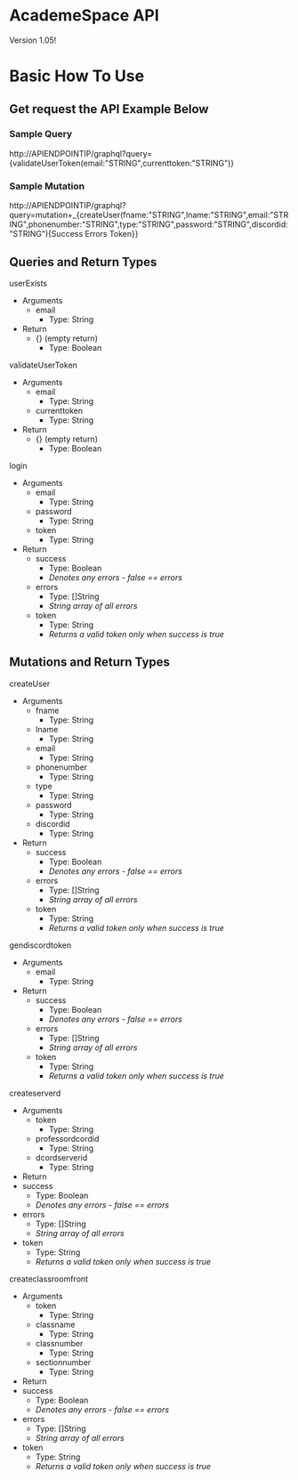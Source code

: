 # AcademeSpace API

Version 1.05!

# Basic How To Use 
## Get request the API Example Below

### Sample Query
http://APIENDPOINTIP/graphql?query={validateUserToken(email:"STRING",currenttoken:"STRING")}

### Sample Mutation 
http://APIENDPOINTIP/graphql?query=mutation+_{createUser(fname:"STRING",lname:"STRING",email:"STRING",phonenumber:"STRING",type:"STRING",password:"STRING",discordid:"STRING"){Success Errors Token}}

## Queries and Return Types

userExists 
 - Arguments 
   - email
     - Type: String
 - Return
   - {} (empty return)
     - Type: Boolean

validateUserToken
 - Arguments
   - email
     - Type: String
   - currenttoken
     - Type: String
 - Return
   - {} (empty return)
     - Type: Boolean
  
login
 - Arguments
   - email
     - Type: String
   - password
     - Type: String
   - token
     - Type: String
 - Return
   - success
     - Type: Boolean
     - *Denotes any errors - false == errors*
   - errors
     - Type: []String
     - *String array of all errors*
   - token
     - Type: String
     - *Returns a valid token only when success is true*

## Mutations and Return Types

createUser
 - Arguments
   - fname
     - Type: String
   - lname
     - Type: String
   - email
     - Type: String
   - phonenumber
     - Type: String
   - type
     - Type: String 
   - password
     - Type: String
   - discordid
     - Type: String
 - Return
   - success
     - Type: Boolean
     - *Denotes any errors - false == errors*
   - errors
     - Type: []String
     - *String array of all errors*
   - token
     - Type: String
     - *Returns a valid token only when success is true*

gendiscordtoken
 - Arguments 
   - email
     - Type: String
 - Return
   - success
     - Type: Boolean
     - *Denotes any errors - false == errors*
   - errors
     - Type: []String
     - *String array of all errors*
   - token
     - Type: String
     - *Returns a valid token only when success is true*

createserverd
 - Arguments
   - token
     - Type: String
   - professordcordid
     - Type: String
   - dcordserverid
     - Type: String
  - Return
   - success
     - Type: Boolean
     - *Denotes any errors - false == errors*
   - errors
     - Type: []String
     - *String array of all errors*
   - token
     - Type: String
     - *Returns a valid token only when success is true*


createclassroomfront 
  - Arguments
    - token
      - Type: String
    - classname
      - Type: String
    - classnumber
      - Type: String
    - sectionnumber
      - Type: String
  - Return
   - success
     - Type: Boolean
     - *Denotes any errors - false == errors*
   - errors
     - Type: []String
     - *String array of all errors*
   - token
     - Type: String
     - *Returns a valid token only when success is true*
